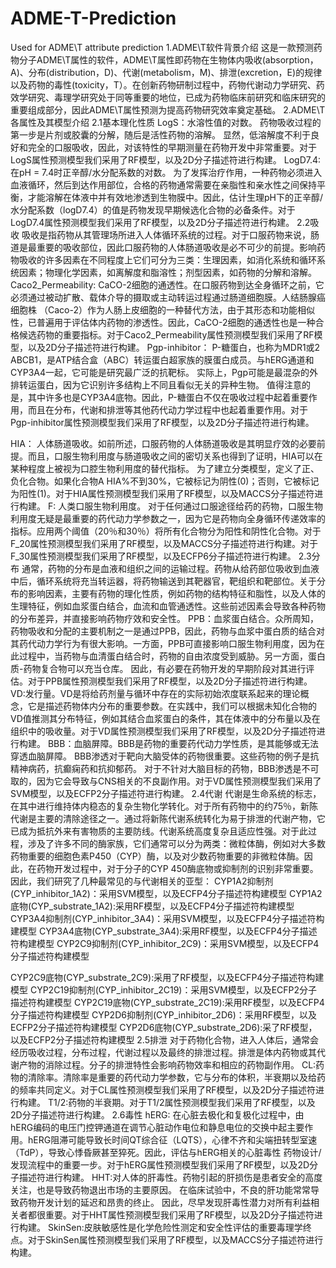 # ADME-T-Prediction
Used for ADME\T attribute prediction
1.ADME\T软件背景介绍
这是一款预测药物分子ADME\T属性的软件，ADME\T属性即药物在生物体内吸收(absorption，A)、分布(distribution，D)、代谢(metabolism，M)、排泄(excretion，E)的规律以及药物的毒性(toxicity，T）。在创新药物研制过程中，药物代谢动力学研究、药效学研究、毒理学研究处于同等重要的地位，已成为药物临床前研究和临床研究的重要组成部分，因此ADME\T属性预测为提高药物研究效率奠定基础。
2.ADME\T各属性及其模型介绍
2.1基本理化性质
LogS：水溶性值的对数。 药物吸收过程的第一步是片剂或胶囊的分解，随后是活性药物的溶解。 显然，低溶解度不利于良好和完全的口服吸收，因此，对该特性的早期测量在药物开发中非常重要。对于LogS属性预测模型我们采用了RF模型，以及2D分子描述符进行构建。
LogD7.4:在pH = 7.4时正辛醇/水分配系数的对数。 为了发挥治疗作用，一种药物必须进入血液循环，然后到达作用部位，合格的药物通常需要在亲脂性和亲水性之间保持平衡，才能溶解在体液中并有效地渗透到生物膜中。因此，估计生理pH下的正辛醇/水分配系数（logD7.4）的值是药物发现早期候选化合物的必备条件。对于LogD7.4属性预测模型我们采用了RF模型，以及2D分子描述符进行构建。
2.2吸收
吸收是指药物从其管理场所进入人体循环系统的过程。对于口服药物来说，肠道是最重要的吸收部位，因此口服药物的人体肠道吸收是必不可少的前提。影响药物吸收的许多因素在不同程度上它们可分为三类：生理因素，如消化系统和循环系统因素；物理化学因素，如离解度和脂溶性；剂型因素，如药物的分解和溶解。
Caco2_Permeability: CaCO-2细胞的通透性。在口服药物到达全身循环之前，它必须通过被动扩散、载体介导的摄取或主动转运过程通过肠道细胞膜。人结肠腺癌细胞株 （Caco-2）作为人肠上皮细胞的一种替代方法，由于其形态和功能相似性，已普遍用于评估体内药物的渗透性。因此，CaCO-2细胞的通透性也是一种合格候选药物的重要指标。对于Caco2_Permeability属性预测模型我们采用了RF模型，以及2D分子描述符进行构建。
Pgp-inhibitor： P-糖蛋白，也称为MDR1或2 ABCB1，是ATP结合盒（ABC）转运蛋白超家族的膜蛋白成员。与hERG通道和CYP3A4一起，它可能是研究最广泛的抗靶标。 实际上，Pgp可能是最混杂的外排转运蛋白，因为它识别许多结构上不同且看似无关的异种生物。 值得注意的是，其中许多也是CYP3A4底物。因此，P-糖蛋白不仅在吸收过程中起着重要作用，而且在分布，代谢和排泄等其他药代动力学过程中也起着重要作用。对于Pgp-inhibitor属性预测模型我们采用了RF模型，以及2D分子描述符进行构建。

HIA： 人体肠道吸收。如前所述，口服药物的人体肠道吸收是其明显疗效的必要前提。而且，口服生物利用度与肠道吸收之间的密切关系也得到了证明，HIA可以在某种程度上被视为口腔生物利用度的替代指标。 为了建立分类模型，定义了正、负化合物。如果化合物A HIA%不到30%，它被标记为阴性(0)；否则，它被标记为阳性(1)。对于HIA属性预测模型我们采用了RF模型，以及MACCS分子描述符进行构建。
F: 人类口服生物利用度。 对于任何通过口服途径给药的药物，口服生物利用度无疑是最重要的药代动力学参数之一，因为它是药物向全身循环传递效率的指标。应用两个阈值（20％和30％）将所有化合物分为阳性和阴性化合物。对于F_20属性预测模型我们采用了RF模型，以及MACCS分子描述符进行构建。对于F_30属性预测模型我们采用了RF模型，以及ECFP6分子描述符进行构建。
2.3分布
通常，药物的分布是血液和组织之间的运输过程。药物从给药部位吸收到血液中后，循环系统将充当转运器，将药物输送到其靶器官，靶组织和靶部位。关于分布的影响因素，主要有药物的理化性质，例如药物的结构特征和脂性，以及人体的生理特征，例如血浆蛋白结合，血流和血管通透性。这些前述因素会导致各种药物的分布差异，并直接影响药物疗效和安全性。
PPB：血浆蛋白结合。众所周知，药物吸收和分配的主要机制之一是通过PPB，因此，药物与血浆中蛋白质的结合对其药代动力学行为有很大影响。一方面，PPB可直接影响口服生物利用度，因为在此过程中，当药物与血清蛋白结合时，药物的自由浓度受到威胁。另一方面，蛋白质-药物复合物可以充当仓库。 因此，有必要在药物开发的早期阶段对其进行评估。对于PPB属性预测模型我们采用了RF模型，以及2D分子描述符进行构建。
VD:发行量。VD是将给药剂量与循环中存在的实际初始浓度联系起来的理论概念，它是描述药物体内分布的重要参数。在实践中，我们可以根据未知化合物的VD值推测其分布特征，例如其结合血浆蛋白的条件，其在体液中的分布量以及在组织中的吸收量。对于VD属性预测模型我们采用了RF模型，以及2D分子描述符进行构建。 
BBB：血脑屏障。BBB是药物的重要药代动力学性质，是其能够或无法穿透血脑屏障。 BBB渗透对于靶向大脑受体的药物很重要。这些药物的例子是抗精神病药，抗癫痫药和抗抑郁药。 对于不针对大脑目标的药物，BBB渗透是不可取的，因为它会导致与CNS相关的不良副作用。对于VD属性预测模型我们采用了SVM模型，以及ECFP2分子描述符进行构建。 
2.4代谢
代谢是生命系统的标志，在其中进行维持体内稳态的复杂生物化学转化。对于所有药物中的约75％，新陈代谢是主要的清除途径之一。通过将新陈代谢系统转化为易于排泄的代谢产物，它已成为抵抗外来有害物质的主要防线。代谢系统高度复杂且适应性强。对于此过程，涉及了许多不同的酶家族，它们通常可以分为两类：微粒体酶，例如对大多数药物重要的细胞色素P450（CYP）酶，以及对少数药物重要的非微粒体酶。因此，在药物开发过程中，对于分子的CYP 450酶底物或抑制剂的识别非常重要。因此，我们研究了几种最常见的与代谢相关的亚型：
CYP1A2抑制剂(CYP_inhibitor_1A2)：采用SVM模型，以及ECFP4分子描述符构建模型
CYP1A2底物(CYP_substrate_1A2):采用RF模型，以及ECFP4分子描述符构建模型
CYP3A4抑制剂(CYP_inhibitor_3A4)：采用SVM模型，以及ECFP4分子描述符构建模型
CYP3A4底物(CYP_substrate_3A4):采用RF模型，以及ECFP4分子描述符构建模型
CYP2C9抑制剂(CYP_inhibitor_2C9)：采用SVM模型，以及ECFP4分子描述符构建模型

CYP2C9底物(CYP_substrate_2C9):采用了RF模型，以及ECFP4分子描述符构建模型
CYP2C19抑制剂(CYP_inhibitor_2C19)：采用SVM模型，以及ECFP2分子描述符构建模型
CYP2C19底物(CYP_substrate_2C19):采用RF模型，以及ECFP4分子描述符构建模型
CYP2D6抑制剂(CYP_inhibitor_2D6)：采用RF模型，以及ECFP2分子描述符构建模型
CYP2D6底物(CYP_substrate_2D6):采了RF模型，以及ECFP2分子描述符构建模型
2.5排泄
对于药物化合物，进入人体后，通常会经历吸收过程，分布过程，代谢过程以及最终的排泄过程。排泄是体内药物或其代谢产物的消除过程。分子的排泄特性会影响药物效率和相应的药物副作用。
CL:药物的清除率。清除率是重要的药代动力学参数，它与分布的体积，半衰期以及给药的频率共同定义。对于CL属性预测模型我们采用了RF模型，以及2D分子描述符进行构建。
T1/2:药物的半衰期。对于T1/2属性预测模型我们采用了RF模型，以及2D分子描述符进行构建。
2.6毒性
hERG: 在心脏去极化和复极化过程中，由hERG编码的电压门控钾通道在调节心脏动作电位和静息电位的交换中起主要作用。hERG阻滞可能导致长时间QT综合征（LQTS），心律不齐和尖端扭转型室速（TdP），导致心悸昏厥甚至猝死。因此，评估与hERG相关的心脏毒性 药物设计/发现流程中的重要一步。对于hERG属性预测模型我们采用了RF模型，以及2D分子描述符进行构建。
HHT:对人体的肝毒性。药物引起的肝损伤是患者安全的高度关注，也是导致药物退出市场的主要原因。 在临床试验中，不良的肝功能常常导致药物开发计划的延迟和昂贵的终止。 因此，尽早发现肝毒性潜力对所有利益相关者都很重要。对于HHT属性预测模型我们采用了RF模型，以及2D分子描述符进行构建。
SkinSen:皮肤敏感性是化学危险性测定和安全性评估的重要毒理学终点。对于SkinSen属性预测模型我们采用了RF模型，以及MACCS分子描述符进行构建。
